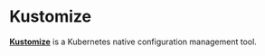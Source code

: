 # Kustomize

**[Kustomize](https://kustomize.io)** is a Kubernetes native configuration management tool.